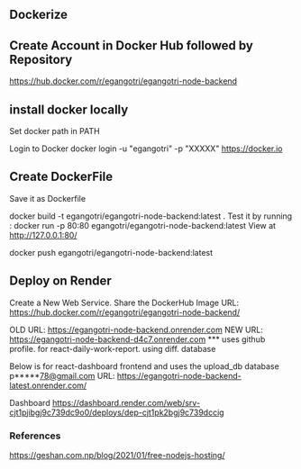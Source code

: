 ## Dockerize

## Create Account in Docker Hub followed by Repository

https://hub.docker.com/r/egangotri/egangotri-node-backend

## install docker locally
Set docker path in PATH

Login to Docker
docker login -u "egangotri" -p "XXXXX" https://docker.io

## Create DockerFile
Save it as Dockerfile

docker build -t egangotri/egangotri-node-backend:latest .
Test it by running :
docker run -p 80:80 egangotri/egangotri-node-backend:latest
View at
http://127.0.0.1:80/

docker push egangotri/egangotri-node-backend:latest



## Deploy on Render
Create a New Web Service.
Share the DockerHub Image URL:
https://hub.docker.com/r/egangotri/egangotri-node-backend/


OLD URL:
https://egangotri-node-backend.onrender.com
NEW URL: 
https://egangotri-node-backend-d4c7.onrender.com
*** uses github profile. for react-daily-work-report. using diff. database

Below is for react-dashboard frontend and uses the upload_db database
p*****78@gmail.com
URL:
https://egangotri-node-backend-latest.onrender.com/



Dashboard
https://dashboard.render.com/web/srv-cjt1pjibgj9c739dc9o0/deploys/dep-cjt1pk2bgj9c739dccig



### References
https://geshan.com.np/blog/2021/01/free-nodejs-hosting/
